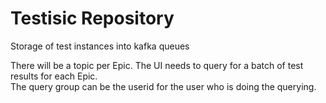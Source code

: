 #  Testisic Repository 

Storage of test instances into kafka queues



There will be a topic per Epic.
The UI needs to query for a batch of test results for each Epic.  
The query group can be the userid for the user who is doing the querying.


